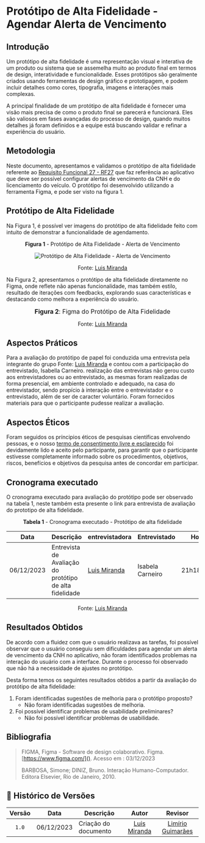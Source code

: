 # Protótipo de Alta Fidelidade - Agendar Alerta de Vencimento

## Introdução

Um protótipo de alta fidelidade é uma representação visual e interativa de um produto ou sistema que se assemelha muito ao produto final em termos de design, interatividade e funcionalidade. Esses protótipos são geralmente criados usando ferramentas de design gráfico e prototipagem, e podem incluir detalhes como cores, tipografia, imagens e interações mais complexas.

A principal finalidade de um protótipo de alta fidelidade é fornecer uma visão mais precisa de como o produto final se parecerá e funcionará. Eles são valiosos em fases avançadas do processo de design, quando muitos detalhes já foram definidos e a equipe está buscando validar e refinar a experiência do usuário.

## Metodologia

Neste documento, apresentamos e validamos o protótipo de alta fidelidade referente ao [Requisito Funcional 27 - RF27](https://requisitos-de-software.github.io/2023.2-Carteira_Digital_de_Transito/elicita%C3%A7%C3%A3o/requisitos_elicitados/)  que faz referência ao aplicativo que deve ser possível configurar alertas de vencimento da CNH e do licenciamento do veículo. O protótipo foi desenvolvido utilizando a ferramenta Figma, e pode ser visto na figura 1.


## Protótipo de Alta Fidelidade

Na Figura 1, é possível ver imagens do protótipo de alta fidelidade feito com intuito de demonstrar a funcionalidade de agendamento.

<center>

**Figura 1** - Protótipo de Alta Fidelidade - Alerta de Vencimento

![Protótipo de Alta Fidelidade - Alerta de Vencimento](../../assets/)

Fonte: [Luis Miranda](https://github.com/LuisMiranda10)
</center>

Na Figura 2, apresentamos o protótipo de alta fidelidade diretamente no Figma, onde reflete não apenas funcionalidade, mas também estilo, resultado de iterações com feedbacks, explorando suas características e destacando como melhora a experiência do usuário.

<div align="center">

<font size="3"><b>Figura 2</b>: Figma do Protótipo de Alta Fidelidade</font>



Fonte: [Luis Miranda](https://github.com/LuisMiranda10)

</div>

## Aspectos Práticos

Para a avaliação do protótipo de papel foi conduzida uma entrevista pela integrante do grupo Fonte: [Luis Miranda](https://github.com/LuisMiranda10) e contou com a participação do entrevistado, Isabella Carneiro.  realização das entrevistas não gerou custo aos entrevistadores ou ao entrevistado, as mesmas foram realizadas de forma presencial, em ambiente controlado e adequado, na casa do entrevistador, sendo propício à interação entre o entrevistador e o entrevistado, além de ser de caracter voluntário. Foram fornecidos materiais para que o participante pudesse realizar a avaliação. 
## Aspectos Éticos

Foram seguidos os príncipios éticos de pesquisas científicas envolvendo pessoas, e o nosso [termo de consentimento livre e esclarecido](https://github.com/Requisitos-de-Software/2023.2-Carteira_Digital_de_Transito/blob/main/docs/elicita%C3%A7%C3%A3o/Termo%20de%20Consentimento.pdf) foi devidamente lido e aceito pelo participante, para garantir que o participante estivesse completamente informado sobre os procedimentos, objetivos, riscos, benefícios e objetivos da pesquisa antes de concordar em participar. 

## Cronograma executado

O cronograma executado para avaliação do protótipo pode ser observado na tabela 1, neste também esta presente o link para entrevista de avaliação do prototipo de alta fidelidade.

<center>

**Tabela 1** - Cronograma executado - Protótipo de alta fidelidade

| Data | Descrição | entrevistadora |  Entrevistado | Horário | Entrevista
| --- | ---------------------| ---------------------- |---------------------| ---------------------- | ---------------------------- |
| 06/12/2023 | Entrevista de Avaliação do protótipo de alta fidelidade | [Luis Miranda](https://github.com/LuisMiranda10) |Isabela Carneiro | 21h18/21h30  | [link](https://youtu.be/Qn1yznzyHyo)

Fonte: [Luis Miranda](https://github.com/LuisMiranda10) 
</center>


## Resultados Obtidos

De acordo com a fluidez com que o usuário realizava as tarefas, foi possível observar que o usuário conseguiu sem dificuldades para agendar um alerta de vencimento da CNH no aplicativo, não foram identificados problemas na interação do usuário com a interface. Durante o processo foi observado que não há a necessidade de ajustes no protótipo.

Desta forma temos os seguintes resultados obtidos a partir da avaliação do protótipo de alta fidelidade:

1. Foram identificadas sugestões de melhoria para o protótipo proposto?
     - Não foram identificadas sugestões de melhoria.
2. Foi possível identificar problemas de usabilidade preliminares?
    - Não foi possível identificar problemas de usabilidade.

## Bibliografia 

> FIGMA, Figma - Software de design colaborativo. Figma. [https://www.figma.com/](). Acesso em : 03/12/2023
>
> BARBOSA, Simone; DINIZ, Bruno. Interação Humano-Computador. Editora Elsevier, Rio de Janeiro, 2010.

## 📑 Histórico de Versões

| Versão | Data       | Descrição            |                       Autor                        |                     Revisor                      |
| :----: | ---------- | -------------------- | :------------------------------------------------: | :----------------------------------------------: |
| `1.0`  | 06/12/2023 |  Criação do documento |  [Luis Miranda](https://github.com/LuisMiranda10)     | [Limírio Guimarães](https://github.com/LimirioGuimaraes) |
